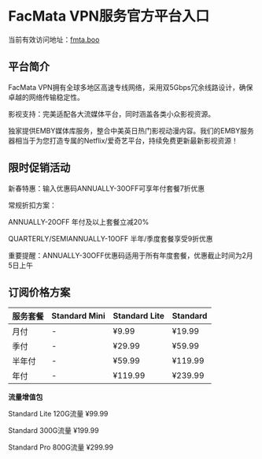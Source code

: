 # FacMata VPN服务官方平台入口

当前有效访问地址：[fmta.boo](https://url.gogogomiao.one/QYTN)

## 平台简介

FacMata VPN拥有全球多地区高速专线网络，采用双5Gbps冗余线路设计，确保卓越的网络传输稳定性。

影视支持：完美适配各大流媒体平台，同时涵盖各类小众影视资源。

独家提供EMBY媒体库服务，整合中美英日热门影视动漫内容。我们的EMBY服务器相当于为您打造专属的Netflix/爱奇艺平台，持续免费更新最新影视资源！

## 限时促销活动

新春特惠：输入优惠码ANNUALLY-30OFF可享年付套餐7折优惠

常规折扣方案：

ANNUALLY-20OFF 年付及以上套餐立减20%

QUARTERLY/SEMIANNUALLY-10OFF 半年/季度套餐享受9折优惠

重要提醒：ANNUALLY-30OFF优惠码适用于所有年度套餐，优惠截止时间为2月5日上午

## 订阅价格方案

| 服务套餐 | Standard Mini | Standard Lite | Standard |
|----------|---------------|---------------|----------|
| 月付     | -             | ¥9.99         | ¥19.99   |
| 季付     | -             | ¥29.99        | ¥59.99   |
| 半年付   | -             | ¥59.99        | ¥119.99  |
| 年付     | -             | ¥119.99       | ¥239.99  |

**流量增值包**

Standard Lite 120G流量 ¥99.99

Standard 300G流量 ¥199.99

Standard Pro 800G流量 ¥299.99